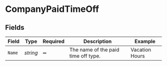 # CompanyPaidTimeOff


## Fields

| Field                               | Type                                | Required                            | Description                         | Example                             |
| ----------------------------------- | ----------------------------------- | ----------------------------------- | ----------------------------------- | ----------------------------------- |
| `Name`                              | *string*                            | :heavy_minus_sign:                  | The name of the paid time off type. | Vacation Hours                      |